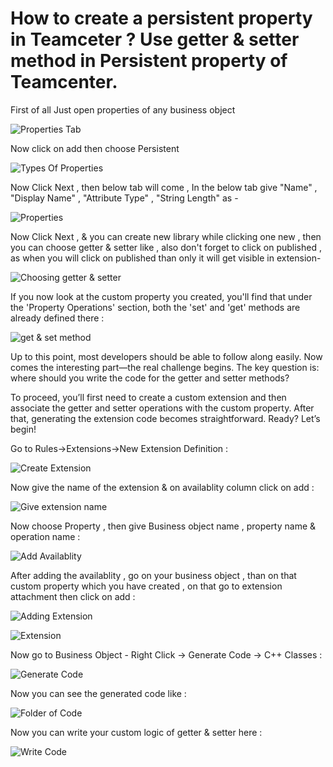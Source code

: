 # How to create a persistent property in Teamceter ? Use getter & setter method in Persistent property of Teamcenter.

First of all Just open properties of any business object

![Properties Tab](26_1.JPG)

Now click on add then choose Persistent

![Types Of Properties](26-2.JPG)

Now Click Next , then below tab will come , In the below tab give "Name" , "Display Name" , "Attribute Type" , "String Length" as -

![Properties](26-3.JPG)

Now Click Next , & you can create new library while clicking one new , then you can choose getter & setter like , also don't forget to click on published , as when you will click on published than only it will get visible in extension-

![Choosing getter & setter](26-4.JPG)

If you now look at the custom property you created, you'll find that under the 'Property Operations' section, both the 'set' and 'get' methods are already defined there :

![get & set method](26_5.JPG)

Up to this point, most developers should be able to follow along easily.
Now comes the interesting part—the real challenge begins.
The key question is: where should you write the code for the getter and setter methods?

To proceed, you’ll first need to create a custom extension and then associate the getter and setter operations with the custom property. After that, generating the extension code becomes straightforward. Ready? Let’s begin!

Go to Rules->Extensions->New Extension Definition :

![Create Extension](26_7.JPG)

Now give the name of the extension & on availablity column click on add :

![Give extension name](26_8.JPG)

Now choose Property , then give Business object name , property name & operation name :

![Add Availablity](26_9.JPG)

After adding the availablity , go on your business object , than on that custom property which you have created , on that go to extension attachment then click on add :

![Adding Extension](26-10.JPG)

![Extension](26_11.JPG)

Now go to Business Object - Right Click -> Generate Code -> C++ Classes :

![Generate Code](26_12.JPG)

Now you can see the generated code like :

![Folder of Code](26_13.JPG)

Now you can write your custom logic of getter & setter here :

![Write Code](26_14.JPG)
